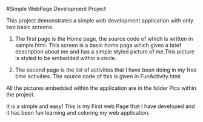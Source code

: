 #Simple WebPage Development Project

This project demonstrates a simple web development application with only two basic screens.

1. The first page is the Home page, the source code of which is written in sample.html. This screen is a basic home page which gives a brief description about me and has a simple styled picture of me.This picture is styled to be embedded within a circle.

2. The second page is the list of activities that I have been doing in my free time activities. The source code of this is given in FunActivity.html

All the pictures embedded within the application are in the folder Pics within the project.

It is a simple and easy! This is my First web Page that I have developed and it has been fun learning and coloring my web application.
```

